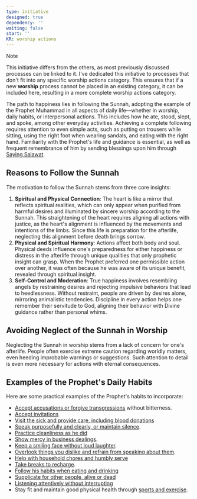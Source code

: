 ```yaml
---
type: initiative
designed: true
dependency: ''
waiting: false
start: ''
KR: worship actions
---
```


> [!note]
> 
> 
> This initiative differs from the others, as most previously discussed processes can be linked to it. I've dedicated this initiative to processes that don't fit into any specific worship actions category. This ensures that if a new **worship** process cannot be placed in an existing category, it can be included here, resulting in a more complete worship actions category.
> 


The path to happiness lies in following the Sunnah, adopting the example of the Prophet Muhammad in all aspects of daily life—whether in worship, daily habits, or interpersonal actions. This includes how he ate, stood, slept, and spoke, among other everyday activities. Achieving a complete following requires attention to even simple acts, such as putting on trousers while sitting, using the right foot when wearing sandals, and eating with the right hand. Familiarity with the Prophet's life and guidance is essential, as well as frequent remembrance of him by sending blessings upon him through [Saying Salawat](Processes/Sending%20salawat%20on%20the%20prophet.md).

## Reasons to Follow the Sunnah

The motivation to follow the Sunnah stems from three core insights:

1. **Spiritual and Physical Connection**: The heart is like a mirror that reflects spiritual realities, which can only appear when purified from harmful desires and illuminated by sincere worship according to the Sunnah. This straightening of the heart requires aligning all actions with justice, as the heart's alignment is influenced by the movements and intentions of the limbs. Since this life is preparation for the afterlife, neglecting this alignment before death brings sorrow.
2. **Physical and Spiritual Harmony**: Actions affect both body and soul. Physical deeds influence one's preparedness for either happiness or distress in the afterlife through unique qualities that only prophetic insight can grasp. When the Prophet preferred one permissible action over another, it was often because he was aware of its unique benefit, revealed through spiritual insight.
3. **Self-Control and Moderation**: True happiness involves resembling angels by restraining desires and rejecting impulsive behaviors that lead to heedlessness. Without restraint, people are driven by desires alone, mirroring animalistic tendencies. Discipline in every action helps one remember their servitude to God, aligning their behavior with Divine guidance rather than personal whims.

## Avoiding Neglect of the Sunnah in Worship

Neglecting the Sunnah in worship stems from a lack of concern for one's afterlife. People often exercise extreme caution regarding worldly matters, even heeding improbable warnings or suggestions. Such attention to detail is even more necessary for actions with eternal consequences.

## Examples of the Prophet's Daily Habits

Here are some practical examples of the Prophet's habits to incorporate:

* [Accept accusations or forgive transgressions](Processes/Accept%20accusations%20or%20forgive%20transgressions%20against%20you.md) without bitterness.
* [Accept invitations](Processes/Accept%20invitations.md)
* [Visit the sick and provide care, including blood donations](Processes/Call,%20visit%20and%20care%20for%20the%20sick.md)
* [Speak purposefully and clearly, or maintain silence](Processes/Speak%20purposefully%20or%20maintain%20silence.md).
* [Practice cleanliness as he did](Processes/Clean%20and%20beautify%20yourself.md)
* [Show mercy in business dealings](Processes/Have%20mercy%20in%20business%20dealings.md).
* [Keep a smiling face without loud laughter](Processes/Keep%20a%20smiling%20face%20but%20don't%20laugh%20loudly.md).
* [Overlook things you dislike and refrain from speaking about them](Processes/Overlook%20what%20is%20disliked.md).
* [Help with household chores and humbly serve](Processes/Serve%20around%20the%20house%20and%20do%20lowly%20tasks.md)
* [Take breaks to recharge](Processes/Take%20breaks%20to%20recharge.md).
* [Follow his habits when eating and drinking](Processes/Apply%20his%20drinking%20and%20eating%20habits.md)
* [Supplicate for other people, alive or dead](Processes/Supplicate%20for%20other%20people%20alive%20or%20dead.md)
* [Listening attentively without interrupting](Processes/Managing%20difference%20of%20opinion.md)
* Stay fit and maintain good physical health through [sports and exercise](Processes/Stay%20fit.md).

